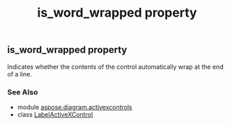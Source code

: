 ﻿---
title: is_word_wrapped property
second_title: Aspose.Diagram for Python via .NET API References
description: 
type: docs
weight: 160
url: /python-net/aspose.diagram.activexcontrols/labelactivexcontrol/is_word_wrapped/
is_root: false
---

## is_word_wrapped property


Indicates whether the contents of the control automatically wrap at the end of a line.

### See Also
* module [aspose.diagram.activexcontrols](../../)
* class [LabelActiveXControl](/diagram/python-net/aspose.diagram.activexcontrols/labelactivexcontrol)
